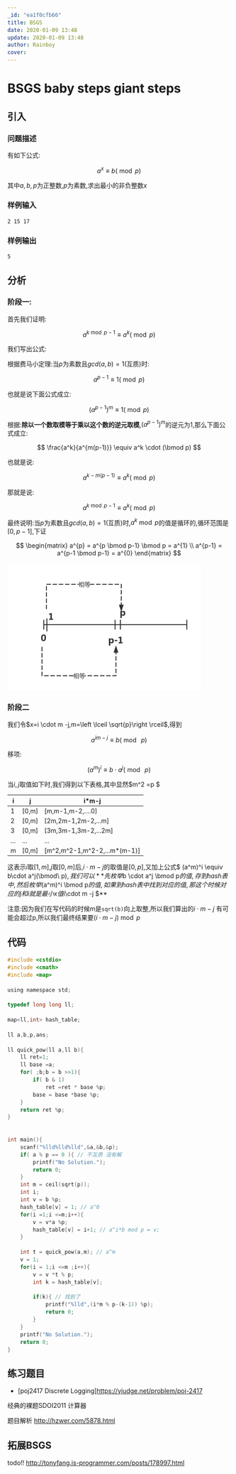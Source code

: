 ```yaml
---
_id: "ea1f0cfb66"
title: BSGS
date: 2020-01-09 13:48
update: 2020-01-09 13:48
author: Rainboy
cover: 
---
```


# BSGS baby steps giant steps


## 引入

### 问题描述

有如下公式:

$$
a^x \equiv b( \bmod p)
$$

其中$a,b,p$为正整数,$p$为素数,求出最小的非负整数$x$

### 样例输入


```
2 15 17
```


### 样例输出

```
5
```


## 分析

### 阶段一: 

首先我们证明:

$$
a^{k \bmod p-1} \equiv a^k(\bmod p)
$$

我们写出公式:

根据费马小定理:当$p$为素数且$gcd(a,b)=1$(互质)时:

$$
a^{p-1} \equiv 1(\bmod p)
$$

也就是说下面公式成立:

$$
(a^{p-1})^m \equiv 1(\bmod p)
$$

根据:**除以一个数取模等于乘以这个数的逆元取模**,$(a^{p-1})^m$的逆元为$1$,那么下面公式成立:

$$
\frac{a^k}{a^{m(p-1)}} \equiv a^k \cdot (\bmod p)
$$

也就是说:

$$
a^{k-m(p-1)} \equiv a^k(\bmod p)
$$

那就是说:

$$
a^{k \bmod p-1} \equiv a^k(\bmod p)
$$

最终说明:当$p$为素数且$gcd(a,b)=1$(互质)时,$a^k \bmod p$的值是循环的,循环范围是$[0,p-1]$,下证

$$
\begin{matrix}
a^{p} = a^{p \bmod p-1} \bmod p = a^{1} \\
a^{p-1} = a^{p-1 \bmod p-1} = a^{0}
\end{matrix}
$$

![1](./mod.png)

### 阶段二

我们令$x=i \cdot m -j,m=\left \lceil  \sqrt{p}\right \rceil$,得到

$$
a^{im-j} \equiv b(\bmod\ p)
$$

移项:

$$
(a^m)^i \equiv b\cdot a^j(\bmod\  p)
$$


当$i,j$取值如下时,我们得到以下表格,其中显然$m^2 =p $

| i   | j     | i*m-j                        |
|-----|-------|------------------------------|
| 1   | [0,m] | [m,m-1,m-2,....0]            |
| 2   | [0,m] | [2m,2m-1,2m-2,...m]          |
| 3   | [0,m] | [3m,3m-1,3m-2,...2m]         |
| ... | ...   | ...                          |
| m   | [0,m] | [m^2,m^2-1,m^2-2,...m*(m-1)] |

这表示$i$取$[1,m]$,$j$取$[0,m]$后,$i\cdot m -j$的取值是$[0,p]$,又加上公式$ (a^m)^i \equiv b\cdot a^j(\bmod\  p)$,我们可以**先枚举$b \cdot a^j \bmod p$的值,存到hash表中,然后枚举$(a^m)^i \bmod p$的值,如果到hash表中找到对应的值,那这个时候对应的j和i就是最小x值$i\cdot m -j $**

注意:因为我们在写代码的时候m是`sqrt(b)`向上取整,所以我们算出的$i \cdot m -j$ 有可能会超过p,所以我们最终结果要$(i \cdot m -j) \bmod p$


## 代码

```c
#include <cstdio>
#include <cmath>
#include <map>

using namespace std;

typedef long long ll;

map<ll,int> hash_table;

ll a,b,p,ans;

ll quick_pow(ll a,ll b){
    ll ret=1; 
    ll base =a;
    for( ;b;b = b >>1){
        if( b & 1)
            ret =ret * base %p;
        base = base *base %p;
    }
    return ret %p;
}


int main(){
    scanf("%lld%lld%lld",&a,&b,&p);
    if( a % p == 0 ){ // 不互质 没有解
        printf("No Solution.");
        return 0;
    }
    int m = ceil(sqrt(p));
    int i;
    int v = b %p;
    hash_table[v] = 1; // a^0
    for(i =1;i <=m;i++){
        v = v*a %p;
        hash_table[v] = i+1; // a^i*b mod p = v;
    }

    int t = quick_pow(a,m); // a^m
    v = 1;
    for(i = 1;i <=m ;i++){
        v = v *t % p;
        int k = hash_table[v];

        if(k){ // 找到了
            printf("%lld",(i*m % p-(k-1)) %p);
            return 0;
        }
    }
    printf("No Solution.");
    return 0;
}

```
## 练习题目
 - [poj2417 Discrete Logging]https://vjudge.net/problem/poj-2417


经典的裸题SDOI2011 计算器

题目解析 http://hzwer.com/5878.html


## 拓展BSGS
todo!!
http://tonyfang.is-programmer.com/posts/178997.html
